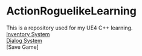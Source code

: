 # ActionRoguelikeLearning
This is a repository used for my UE4 C++ learning.  
[Inventory System](https://youtube.com/playlist?list=PL4G2bSPE_8uktjEdP4ZuRq5r2o4JMdZfM)  
[Dialog System](https://youtu.be/xI7WHD5C-ps?list=PLFic00P0BufShq5e7WsbNo8W5iJzoYcni)  
[Save Game]
